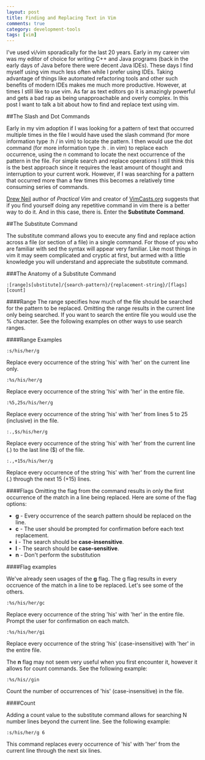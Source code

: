 ```yaml
---
layout: post
title: Finding and Replacing Text in Vim
comments: true
category: development-tools
tags: [vim]
---
```


I've used vi/vim sporadically for the last 20 years. Early in my career vim was my editor of choice for writing C++ and Java programs (back in the early days of Java before there were decent Java IDEs). These days I find myself using vim much less often while I prefer using IDEs. Taking advantage of things like automated refactoring tools and other such benefits of modern IDEs makes me much more productive. However, at times I still like to use vim. As far as text editors go it is amazingly powerful and gets a bad rap as being unapproachable and overly complex. In this post I want to talk a bit about how to find and replace text using vim.
<!--more-->

##The Slash and Dot Commands

Early in my vim adoption if I was looking for a pattern of text that occurred multiple times in the file I would have used the slash command (for more information type :h / in vim) to locate the pattern. I then would use the dot command (for more information type :h . in vim) to replace each occurrence, using the n command to locate the next occurrence of the pattern in the file. For simple search and replace operations I still think this is the best approach since it requires the least amount of thought and interruption to your current work. However, if I was searching for a pattern that occurred more than a few times this becomes a relatively time consuming series of commands. 

[Drew Neil](https://twitter.com/nelstrom) author of _Practical Vim_ and creator of [VimCasts.org](http://vimcasts.org/) suggests that if you find yourself doing any repetitive command in vim there is a better way to do it. And in this case, there is. Enter the **Substitute Command**.

##The Substitute Command

The substitute command allows you to execute any find and replace action across a file (or section of a file) in a single command. For those of you who are familiar with sed the syntax will appear very familiar. Like most things in vim it may seem complicated and cryptic at first, but armed with a little knowledge you will understand and appreciate the substitute command.

###The Anatomy of a Substitute Command
~~~  
:[range]s[ubstitute]/{search-pattern}/{replacement-string}/[flags] [count]  
~~~  

####Range
The range specifies how much of the file should be searched for the pattern to be replaced. Omitting the range results in the current line only being searched. If you want to search the entire file you would use the % character. See the following examples on other ways to use search ranges. 

####Range Examples

~~~
:s/his/her/g
~~~
Replace every occurrence of the string 'his' with 'her' on the current line only.

~~~
:%s/his/her/g
~~~
Replace every occurrence of the string 'his' with 'her' in the entire file.

~~~
:%5,25s/his/her/g
~~~
Replace every occurrence of the string 'his' with 'her' from lines 5 to 25 (inclusive) in the file.

~~~  
:.,$s/his/her/g
~~~  
Replace every occurrence of the string 'his' with 'her' from the current line (.) to the last line ($) of the file.

~~~  
:.,+15s/his/her/g  
~~~  
Replace every occurrence of the string 'his' with 'her' from the current line (.) through the next 15 (+15) lines.

####Flags
Omitting the flag from the command results in only the first occurrence of the match in a line being replaced. Here are some of the flag options:

* **g** - Every occurrence of the search pattern should be replaced on the line.
* **c** - The user should be prompted for confirmation before each text replacement.
* **i** - The search should be **case-insensitive**.
* **I** - The search should be **case-sensitive**.
* **n** - Don't perform the substitution

####Flag examples

We've already seen usages of the **g** flag. The g flag results in every occruence of the match in a line to be replaced.
Let's see some of the others.

~~~  
:%s/his/her/gc  
~~~  
Replace every occurrence of the string 'his' with 'her' in the entire file. Prompt the user for confirmation on each match.

~~~  
:%s/his/her/gi  
~~~  
Replace every occurrence of the string 'his' (case-insensitive) with 'her' in the entire file. 

The **n** flag may not seem very useful when you first encounter it, however it allows for count commands. See the following example:

~~~  
:%s/his//gin  
~~~  
Count the number of occurrences of 'his' (case-insensitive) in the file.

####Count

Adding a count value to the substitute command allows for searching N number lines beyond the current line. See the following example:

~~~  
:s/his/her/g 6  
~~~   
This command replaces every occurrence of 'his' with 'her' from the current line through the next six lines. 
